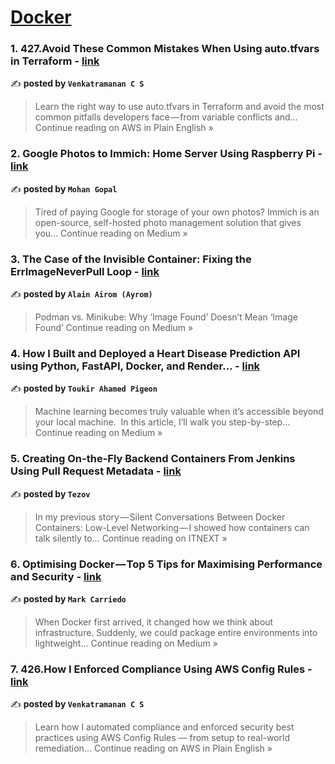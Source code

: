 
<h1><a href=https://medium.com/tag/docker/recommended target="_blank" rel="noopener noreferrer">Docker</a></h1>
<h3>1. 427.Avoid These Common Mistakes When Using auto.tfvars in Terraform - <a href="https://aws.plainenglish.io/427-avoid-these-common-mistakes-when-using-auto-tfvars-in-terraform-3e37b5fedbae?source=rss------docker-5" target="_blank" rel="noopener noreferrer">link</a></h3>

✍️ **posted by `Venkatramanan C S`**

<blockquote>Learn the right way to use auto.tfvars in Terraform and avoid the most common pitfalls developers face — from variable conflicts and…
Continue reading on AWS in Plain English »</blockquote>

<h3>2. Google Photos to Immich: Home Server Using Raspberry Pi - <a href="https://mohan-s-gopal.medium.com/google-photos-to-immich-home-server-using-raspberry-pi-4fb2b80132e6?source=rss------docker-5" target="_blank" rel="noopener noreferrer">link</a></h3>

✍️ **posted by `Mohan Gopal`**

<blockquote>Tired of paying Google for storage of your own photos? Immich is an open-source, self-hosted photo management solution that gives you…
Continue reading on Medium »</blockquote>

<h3>3. The Case of the Invisible Container: Fixing the ErrImageNeverPull Loop - <a href="https://alain-airom.medium.com/the-case-of-the-invisible-container-fixing-the-errimageneverpull-loop-67fad16ba1f1?source=rss------docker-5" target="_blank" rel="noopener noreferrer">link</a></h3>

✍️ **posted by `Alain Airom (Ayrom)`**

<blockquote>Podman vs. Minikube: Why ‘Image Found’ Doesn’t Mean ‘Image Found’
Continue reading on Medium »</blockquote>

<h3>4. How I Built and Deployed a Heart Disease Prediction API using Python, FastAPI, Docker, and Render… - <a href="https://medium.com/@toukir.ahamed.pigeon/how-i-built-and-deployed-a-heart-disease-prediction-api-using-python-fastapi-docker-and-render-68fac165629c?source=rss------docker-5" target="_blank" rel="noopener noreferrer">link</a></h3>

✍️ **posted by `Toukir Ahamed Pigeon`**

<blockquote>Machine learning becomes truly valuable when it’s accessible beyond your local machine.
 In this article, I’ll walk you step-by-step…
Continue reading on Medium »</blockquote>

<h3>5. Creating On-the-Fly Backend Containers From Jenkins Using Pull Request Metadata - <a href="https://itnext.io/creating-on-the-fly-backend-containers-from-jenkins-using-pull-request-metadata-315a744ba777?source=rss------docker-5" target="_blank" rel="noopener noreferrer">link</a></h3>

✍️ **posted by `Tezov`**

<blockquote>In my previous story — Silent Conversations Between Docker Containers: Low-Level Networking — I showed how containers can talk silently to…
Continue reading on ITNEXT »</blockquote>

<h3>6. Optimising Docker — Top 5 Tips for Maximising Performance and Security - <a href="https://medium.com/@markcarriedo/optimising-docker-top-5-tips-for-maximising-performance-and-security-67a6d89fa0fa?source=rss------docker-5" target="_blank" rel="noopener noreferrer">link</a></h3>

✍️ **posted by `Mark Carriedo`**

<blockquote>When Docker first arrived, it changed how we think about infrastructure. Suddenly, we could package entire environments into lightweight…
Continue reading on Medium »</blockquote>

<h3>7. 426.How I Enforced Compliance Using AWS Config Rules - <a href="https://aws.plainenglish.io/426-how-i-enforced-compliance-using-aws-config-rules-d0aa9b810209?source=rss------docker-5" target="_blank" rel="noopener noreferrer">link</a></h3>

✍️ **posted by `Venkatramanan C S`**

<blockquote>Learn how I automated compliance and enforced security best practices using AWS Config Rules — from setup to real-world remediation…
Continue reading on AWS in Plain English »</blockquote>

